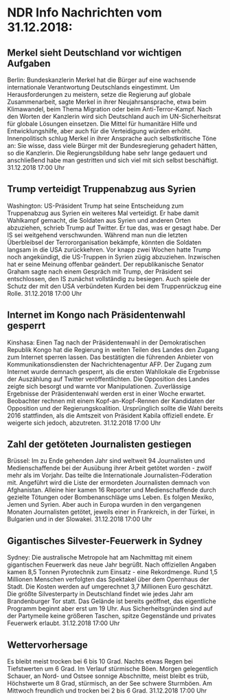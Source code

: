 # NDR Info Nachrichten vom 31.12.2018:


## Merkel sieht Deutschland vor wichtigen Aufgaben
Berlin: Bundeskanzlerin Merkel hat die Bürger auf eine wachsende internationale Verantwortung Deutschlands eingestimmt. Um Herausforderungen zu meistern, setze die Regierung auf globale Zusammenarbeit, sagte Merkel in ihrer Neujahrsansprache, etwa beim Klimawandel, beim Thema Migration oder beim Anti-Terror-Kampf. Nach den Worten der Kanzlerin wird sich Deutschland auch im UN-Sicherheitsrat für globale Lösungen einsetzen. Die Mittel für humanitäre Hilfe und Entwicklungshilfe, aber auch für die Verteidigung würden erhöht. Innenpolitisch schlug Merkel in ihrer Ansprache auch selbstkritische Töne an: Sie wisse, dass viele Bürger mit der Bundesregierung gehadert hätten, so die Kanzlerin. Die Regierungsbildung habe sehr lange gedauert und anschließend habe man gestritten und sich viel mit sich selbst beschäftigt. 31.12.2018 17:00 Uhr 

## Trump verteidigt Truppenabzug aus Syrien
Washington: US-Präsident Trump hat seine Entscheidung zum Truppenabzug aus Syrien ein weiteres Mal verteidigt. Er habe damit Wahlkampf gemacht, die Soldaten aus Syrien und anderen Orten abzuziehen, schrieb Trump auf Twitter. Er tue das, was er gesagt habe. Der IS sei weitgehend verschwunden. Während man nun die letzten Überbleibsel der Terrororganisation bekämpfe, könnten die Soldaten langsam in die USA zurückkehren. Vor knapp zwei Wochen hatte Trump noch angekündigt, die US-Truppen in Syrien zügig abzuziehen. Inzwischen hat er seine Meinung offenbar geändert. Der republikanische Senator Graham sagte nach einem Gespräch mit Trump, der Präsident sei entschlossen, den IS zunächst vollständig zu besiegen. Auch spiele der Schutz der mit den USA verbündeten Kurden bei dem Truppenrückzug eine Rolle. 31.12.2018 17:00 Uhr 

## Internet im Kongo nach Präsidentenwahl gesperrt
Kinshasa: Einen Tag nach der Präsidentenwahl in der Demokratischen Republik Kongo hat die Regierung in weiten Teilen des Landes den Zugang zum Internet sperren lassen. Das bestätigten die führenden Anbieter von Kommunikationsdiensten der Nachrichtenagentur AFP. Der Zugang zum Internet wurde demnach gesperrt, als die ersten Wahllokale die Ergebnisse der Auszählung auf Twitter veröffentlichten. Die Opposition des Landes zeigte sich besorgt und warnte vor Manipulationen. Zuverlässige Ergebnisse der Präsidentenwahl werden erst in einer Woche erwartet. Beobachter rechnen mit einem Kopf-an-Kopf-Rennen der Kandidaten der Opposition und der Regierungskoalition. Ursprünglich sollte die Wahl bereits 2016 stattfinden, als die Amtszeit von Präsident Kabila offiziell endete. Er weigerte sich jedoch, abzutreten. 31.12.2018 17:00 Uhr 

## Zahl der getöteten Journalisten gestiegen
Brüssel: Im zu Ende gehenden Jahr sind weltweit 94 Journalisten und Medienschaffende bei der Ausübung ihrer Arbeit getötet worden - zwölf mehr als im Vorjahr. Das teilte die Internationale Journalisten-Föderation mit. Angeführt wird die Liste der ermordeten Journalisten demnach von Afghanistan. Alleine hier kamen 16 Reporter und Medienschaffende durch gezielte Tötungen oder Bombenanschläge ums Leben. Es folgen Mexiko, Jemen und Syrien. Aber auch in Europa wurden in den vergangenen Monaten Journalisten getötet, jeweils einer in Frankreich, in der Türkei, in Bulgarien und in der Slowakei. 31.12.2018 17:00 Uhr 

## Gigantisches Silvester-Feuerwerk in Sydney
Sydney: Die australische Metropole hat am Nachmittag mit einem gigantischen Feuerwerk das neue Jahr begrüßt. Nach offiziellen Angaben kamen 8,5 Tonnen Pyrotechnik zum Einsatz - eine Rekordmenge. Rund 1,5 Millionen Menschen verfolgten das Spektakel über dem Opernhaus der Stadt. Die Kosten werden auf umgerechnet 3,7 Millionen Euro geschätzt. Die größte Silvesterparty in Deutschland findet wie jedes Jahr am Brandenburger Tor statt. Das Gelände ist bereits geöffnet, das eigentliche Programm beginnt aber erst um 19 Uhr. Aus Sicherheitsgründen sind auf der Partymeile keine größeren Taschen, spitze Gegenstände und privates Feuerwerk erlaubt. 31.12.2018 17:00 Uhr 

## Wettervorhersage
Es bleibt meist trocken bei 6 bis 10 Grad. Nachts etwas Regen bei Tiefstwerten um 6 Grad. Im Verlauf stürmische Böen. Morgen gelegentlich Schauer, an Nord- und Ostsee sonnige Abschnitte, meist bleibt es trüb, Höchstwerte um 8 Grad, stürmisch, an der See schwere Sturmböen. Am Mittwoch freundlich und trocken bei 2 bis 6 Grad. 31.12.2018 17:00 Uhr 
